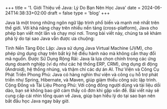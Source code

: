 +++
title = '1. Giới Thiệu về Java: Lý Do Bạn Nên Học Java'
date = 2024-06-24T14:38:33+02:00
draft = false
type = 'blog'
+++

Java là một trong những ngôn ngữ lập trình phổ biến và mạnh mẽ nhất trên thế giới. Với khả năng chạy trên nhiều nền tảng (cross-platform), Java cho phép bạn viết một lần và chạy mọi nơi. Trong bài viết này, chúng ta sẽ khám phá lý do tại sao Java vẫn được ưa chuộng:

Tính Nền Tảng Độc Lập: Java sử dụng Java Virtual Machine (JVM), cho phép ứng dụng chạy trên bất kỳ hệ điều hành nào mà không cần thay đổi mã nguồn.
Được Sử Dụng Rộng Rãi: Java là lựa chọn chính trong các ứng dụng doanh nghiệp (ví dụ như các hệ thống ERP, CRM), ứng dụng di động (Android), hệ thống nhúng, và thậm chí các dự án AI.
Thư Viện và Công Cụ Phát Triển Phong Phú: Java có hàng nghìn thư viện và công cụ hỗ trợ phát triển như Spring, Hibernate, và Maven, giúp giảm thiểu công sức lập trình.
Cộng Đồng và Tài Liệu Phong Phú: Với cộng đồng người dùng và tài liệu dồi dào, bạn sẽ không bao giờ cảm thấy cô đơn khi gặp vấn đề.
Bài viết này sẽ cung cấp cái nhìn tổng quan về Java, giúp bạn hiểu lý do tại sao bạn nên bắt đầu học Java ngay bây giờ.